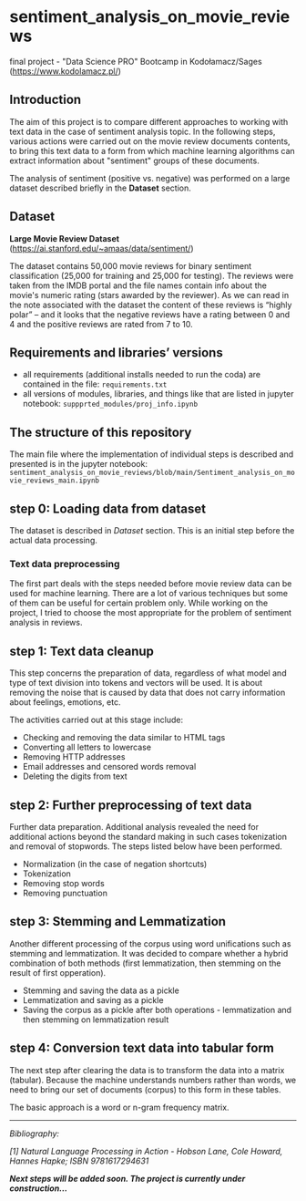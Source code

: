 # sentiment_analysis_on_movie_reviews
final project - "Data Science PRO" Bootcamp in Kodołamacz/Sages (https://www.kodolamacz.pl/)

## Introduction
The aim of this project is to compare different approaches to working with text data in the case of sentiment analysis topic. In the following steps, various actions were carried out on the movie review documents contents, to bring this text data to a form from which machine learning algorithms can extract information about "sentiment" groups of these documents.

The analysis of sentiment (positive vs. negative) was performed on a large dataset described briefly in the **Dataset** section.

## Dataset
**Large Movie Review Dataset** (https://ai.stanford.edu/~amaas/data/sentiment/)

The dataset contains 50,000 movie reviews for binary sentiment classification (25,000 for training and 25,000 for testing). The reviews were taken from the IMDB portal and the file names contain info about the movie's numeric rating (stars awarded by the reviewer). As we can read in the note associated with the dataset the content of these reviews is “highly polar” – and it looks that the negative reviews have a rating between 0 and 4 and the positive reviews are rated from 7 to 10.

## Requirements and libraries’ versions
- all requirements (additional installs needed to run the coda) are contained in the file: `requirements.txt`
- all versions of modules, libraries, and things like that are listed in jupyter notebook: `suppprted_modules/proj_info.ipynb`

## The structure of this repository

The main file where the implementation of individual steps is described and presented is in the jupyter notebook: `sentiment_analysis_on_movie_reviews/blob/main/Sentiment_analysis_on_movie_reviews_main.ipynb`

## step 0: Loading data from dataset

The dataset is described in *Dataset* section. This is an initial step before the actual data processing. 

### Text data preprocessing
The first part deals with the steps needed before movie review data can be used for machine learning. 
There are a lot of various techniques but some of them can be useful for certain problem only. 
While working on the project, I tried to choose the most appropriate for the problem of sentiment analysis in reviews.

## step 1: Text data cleanup
This step concerns the preparation of data, regardless of what model and type of text division into tokens and vectors will be used. 
It is about removing the noise that is caused by data that does not carry information about feelings, emotions, etc.

The activities carried out at this stage include:

- Checking and removing the data similar to HTML tags
- Converting all letters to lowercase
- Removing HTTP addresses
- Email addresses and censored words removal
- Deleting the digits from text

## step 2: Further preprocessing of text data

Further data preparation. Additional analysis revealed the need for additional actions beyond the standard making in such cases tokenization and removal of stopwords. 
The steps listed below have been performed. 

- Normalization (in the case of negation shortcuts)
- Tokenization
- Removing stop words
- Removing punctuation

## step 3: Stemming and Lemmatization

Another different processing of the corpus using word unifications such as stemming and lemmatization. It was decided to compare whether a hybrid combination of both methods (first lemmatization, then stemming on the result of first opperation). 

- Stemming and saving the data as a pickle
- Lemmatization and saving as a pickle
- Saving the corpus as a pickle after both operations - lemmatization and then stemming on lemmatization result

## step 4: Conversion text data into tabular form

The next step after clearing the data is to transform the data into a matrix (tabular). Because the machine understands numbers rather than words, we need to bring our set of documents (corpus) to this form in these tables.

The basic approach is a word or n-gram frequency matrix.

__________________________________________________________________________________

*Bibliography:*

*[1] Natural Language Processing in Action - Hobson Lane, Cole Howard, Hannes Hapke; ISBN 9781617294631*


***Next steps will be added soon. 
The project is currently under construction…***